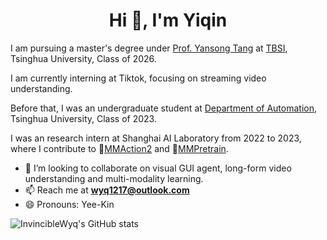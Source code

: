 <!--
**InvincibleWyq/InvincibleWyq** is a ✨ _special_ ✨ repository because its `README.md` (this file) appears on your GitHub profile.

Here are some ideas to get you started:

- 🔭 I’m currently working on ...
- 🌱 I’m currently learning ...
- 👯 I’m looking to collaborate on ...
- 🤔 I’m looking for help with ...
- 💬 Ask me about ...
- 📫 How to reach me: ...
- 😄 Pronouns: ...
- ⚡ Fun fact: ...
-->

<h1 align="center">Hi 👋, I'm Yiqin</h1>

I am pursuing a master's degree under [Prof. Yansong Tang](https://andytang15.github.io/) at [TBSI](https://www.tbsi.edu.cn/), Tsinghua University, Class of 2026.

I am currently interning at Tiktok, focusing on streaming video understanding.

Before that, I was an undergraduate student at [Department of Automation](https://www.au.tsinghua.edu.cn/), Tsinghua University, Class of 2023.

I was an research intern at Shanghai AI Laboratory from 2022 to 2023, where I contribute to  🔭[MMAction2](https://github.com/open-mmlab/mmaction2) and 🔭[MMPretrain](https://github.com/open-mmlab/mmpretrain).

- 👯 I’m looking to collaborate on visual GUI agent, long-form video understanding and multi-modality learning.
- 📫 Reach me at **[wyq1217@outlook.com](mailto:wyq1217@outlook.com)**
- 😄 Pronouns: Yee-Kin

![InvincibleWyq's GitHub stats](https://github-readme-stats.vercel.app/api?username=InvincibleWyq&theme=shades-of-purple&show_icons=true)

